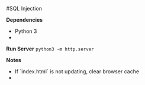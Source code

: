 #SQL Injection

**Dependencies**
<ul>
    <li>Python 3<li>
</ul>

**Run Server**
`python3 -m http.server`

**Notes**
<ul>
    <li>If `index.html` is not updating, clear browser cache<li>
</ul>